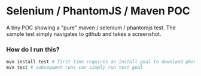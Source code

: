 # Selenium / PhantomJS / Maven POC
A tiny POC showing a "pure" maven / selenium / phantomjs test. The sample test simply navigates to github and takes a screenshot.

### How do I run this? ###

```sh
mvn install test # first time requires an install goal to download phantomjs binary
mvn test # subsequent runs can simply run test goal
```


